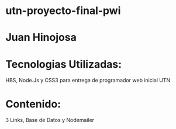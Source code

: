 # utn-proyecto-final-pwi
# Juan Hinojosa
# Tecnologias Utilizadas: 
  HBS, Node.Js y CSS3 para entrega de programador web inicial UTN
# Contenido:
  3 Links, Base de Datos y Nodemailer
